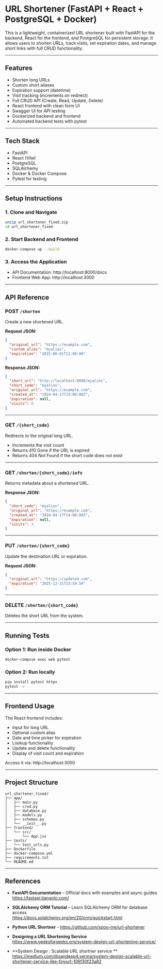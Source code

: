 # URL Shortener (FastAPI + React + PostgreSQL + Docker)

This is a lightweight, containerized URL shortener built with FastAPI for the backend, React for the frontend, and PostgreSQL for persistent storage. It allows users to shorten URLs, track visits, set expiration dates, and manage short links with full CRUD functionality.

---

## Features

- Shorten long URLs
- Custom short aliases
- Expiration support (datetime)
- Visit tracking (increments on redirect)
- Full CRUD API (Create, Read, Update, Delete)
- React frontend with clean form UI
- Swagger UI for API testing
- Dockerized backend and frontend
- Automated backend tests with pytest

---

## Tech Stack

- FastAPI
- React (Vite)
- PostgreSQL
- SQLAlchemy
- Docker & Docker Compose
- Pytest for testing

---

## Setup Instructions

### 1. Clone and Navigate
```bash
unzip url_shortener_fixed.zip
cd url_shortener_fixed
```

### 2. Start Backend and Frontend
```bash
docker-compose up --build
```

### 3. Access the Application
- API Documentation: http://localhost:8000/docs
- Frontend Web App: http://localhost:3000

---

## API Reference

### POST `/shorten`
Create a new shortened URL.

**Request JSON:**
```json
{
  "original_url": "https://example.com",
  "custom_alias": "myalias",
  "expiration": "2025-06-01T12:00:00"
}
```

**Response JSON:**
```json
{
  "short_url": "http://localhost:8000/myalias",
  "short_code": "myalias",
  "original_url": "https://example.com",
  "created_at": "2024-04-17T14:00:00Z",
  "expiration": null,
  "visits": 0
}
```

---

### GET `/{short_code}`
Redirects to the original long URL.

- Increments the visit count
- Returns 410 Gone if the URL is expired
- Returns 404 Not Found if the short code does not exist

---

### GET `/shorten/{short_code}/info`
Returns metadata about a shortened URL.

**Response JSON:**
```json
{
  "short_code": "myalias",
  "original_url": "https://example.com",
  "created_at": "2024-04-17T14:00:00Z",
  "expiration": null,
  "visits": 3
}
```

---

### PUT `/shorten/{short_code}`
Update the destination URL or expiration.

**Request JSON:**
```json
{
  "original_url": "https://updated.com",
  "expiration": "2025-12-31T23:59:59"
}
```

---

### DELETE `/shorten/{short_code}`
Deletes the short URL from the system.

---

## Running Tests

### Option 1: Run inside Docker
```bash
docker-compose exec web pytest
```

### Option 2: Run locally
```bash
pip install pytest httpx
pytest -v
```

---

## Frontend Usage

The React frontend includes:

- Input for long URL
- Optional custom alias
- Date and time picker for expiration
- Lookup functionality
- Update and delete functionality
- Display of visit count and expiration

Access it via: http://localhost:3000

---

## Project Structure

```
url_shortener_fixed/
├── app/
│   ├── main.py
│   ├── crud.py
│   ├── database.py
│   ├── models.py
│   ├── schemas.py
│   └── __init__.py
├── frontend/
│   └── src/
│       └── App.jsx
├── tests/
│   └── test_urls.py
├── Dockerfile
├── docker-compose.yml
├── requirements.txt
└── README.md
```

---

## References

- **FastAPI Documentation** – Official docs with examples and async guides  
  https://fastapi.tiangolo.com/

- **SQLAlchemy ORM Tutorial** – Learn SQLAlchemy ORM for database access  
  https://docs.sqlalchemy.org/en/20/orm/quickstart.html

- **Python URL Shortner** - https://github.com/spoo-me/url-shortener

- **Designing a URL Shortening Service**
https://www.geeksforgeeks.org/system-design-url-shortening-service/

- **System Design : Scalable URL shortner service **
https://medium.com/@sandeep4.verma/system-design-scalable-url-shortener-service-like-tinyurl-106f30f23a82


